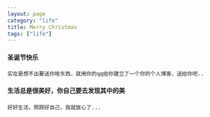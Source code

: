 ```yaml
---
layout: page
category: "life"
title: Merry Christmas
tags: ["life"]
---
```


#### 圣诞节快乐

    实在是想不出要送你啥东西，就用你的qq给你建立了一个你的个人博客，送给你吧..

#### 生活总是很美好，你自己要去发现其中的美
    好好生活，照顾好自己，我就放心了...




